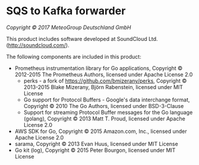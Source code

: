# SQS to Kafka forwarder
_Copyright © 2017 MeteoGroup Deutschland GmbH_


This product includes software developed at SoundCloud Ltd. (http://soundcloud.com/).


The following components are included in this product:

- Prometheus instrumentation library for Go applications, 
  Copyright © 2012-2015 The Prometheus Authors, licensed under Apache License 2.0
  - perks - a fork of https://github.com/bmizerany/perks, 
    Copyright © 2013-2015 Blake Mizerany, Björn Rabenstein, licensed under MIT License
  - Go support for Protocol Buffers - Google's data interchange format, 
    Copyright © 2010 The Go Authors, licensed under BSD-3-Clause
  - Support for streaming Protocol Buffer messages for the Go language (golang), 
    Copyright © 2013 Matt T. Proud, licensed under Apache License 2.0 
- AWS SDK for Go, Copyright © 2015 Amazon.com, Inc., licensed under Apache License 2.0
- sarama, Copyright © 2013 Evan Huus, licensed under MIT License
- Go kit (log), Copyright © 2015 Peter Bourgon, licensed under MIT License
